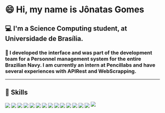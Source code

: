 # 😄 Hi, my name is Jônatas Gomes

## 💻 I'm a Science Computing student, at Universidade de Brasília.
### 🦾 I developed the interface and was part of the development team for a Personnel management system for the entire Brazilian Navy. I am currently an intern at Pencillabs and have several experiences with APIRest and WebScrapping.
---

## 🚀 Skills
<div style="display: inline_block">
  <img align="center" src="https://img.shields.io/badge/Python-3776AB?style=for-the-badge&logo=python&logoColor=white">
  <img align="center" src="https://img.shields.io/badge/JavaScript-F7DF1E?style=for-the-badge&logo=javascript&logoColor=black" >
  <img align="center" src="https://img.shields.io/badge/Node.js-43853D?style=for-the-badge&logo=node.js&logoColor=white" >
  <img align="center" src="https://img.shields.io/badge/HTML5-E34F26?style=for-the-badge&logo=html5&logoColor=white" >
  <img align="center" src="https://img.shields.io/badge/CSS3-1572B6?style=for-the-badge&logo=css3&logoColor=white">
  <img align="center" src="https://img.shields.io/badge/Sass-CC6699?style=for-the-badge&logo=sass&logoColor=white" >
  <img align="center" src="https://img.shields.io/badge/Material--UI-0081CB?style=for-the-badge&logo=material-ui&logoColor=white">
  <img align="center" src="https://img.shields.io/badge/Bootstrap-563D7C?style=for-the-badge&logo=bootstrap&logoColor=white" >
  <img align="center" src="https://img.shields.io/badge/React-20232A?style=for-the-badge&logo=react&logoColor=61DAFB" >
  <img align="center" src="https://img.shields.io/badge/PHP-777BB4?style=for-the-badge&logo=php&logoColor=white" >
  <img align="center" src="https://img.shields.io/badge/C%2B%2B-00599C?style=for-the-badge&logo=c%2B%2B&logoColor=white" >
  <img align="center" src="https://img.shields.io/badge/MySQL-00000F?style=for-the-badge&logo=mysql&logoColor=white" >
  <img align="center" src="https://img.shields.io/badge/Django-092E20?style=for-the-badge&logo=django&logoColor=white" >
  <img align="center" src="https://img.shields.io/badge/jQuery-0769AD?style=for-the-badge&logo=jquery&logoColor=white">
  <img src="://img.shields.io/badge/Flask-000000?style=for-the-badge&logo=flask&logoColor=white">
</div>

<!-- ---

## 📚 Experience:
- Web Development
- Mobile
- Text Mining
- WebScrapping
- API RESTFul -->


